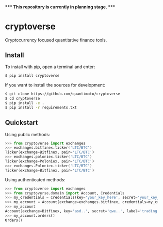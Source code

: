 #### *** This repository is currently in planning stage. ***

# cryptoverse
Cryptocurrency focused quantitative finance tools.


## Install

To install with pip, open a terminal and enter:
```bash
$ pip install cryptoverse
```

If you want to install the sources for development:
```bash
$ git clone https://github.com/quantimoto/cryptoverse
$ cd cryptoverse
$ pip install -e .
$ pip install -r requirements.txt
```

## Quickstart

Using public methods:
```python
>>> from cryptoverse import exchanges
>>> exchanges.bitfinex.ticker('LTC/BTC')
Ticker(exchange=Bitfinex, pair='LTC/BTC')
>>> exchanges.poloniex.ticker('LTC/BTC')
Ticker(exchange=Poloniex, pair='LTC/BTC')
>>> exchanges.Poloniex.ticker('LTC/BTC')
Ticker(exchange=Bitfinex, pair='LTC/BTC')
```

Using authenticated methods:
```python
>>> from cryptoverse import exchanges
>>> from cryptoverse.domain import Account, Credentials
>>> my_credentials = Credentials(key='your_key_here', secret='your_key_here')
>>> my_account = Account(exchange=exchanges.bitfinex, credentials=my_credentials, label='your_label_here')
>>> my_account
Account(exchange=Bitfinex, key='asd..', secret='qwe..', label='trading account')
>>> my_account.orders()
Orders()
```
